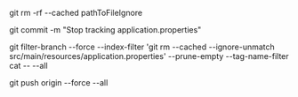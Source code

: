 git rm -rf --cached pathToFileIgnore

git commit -m "Stop tracking application.properties"

git filter-branch --force --index-filter 'git rm --cached --ignore-unmatch src/main/resources/application.properties' --prune-empty --tag-name-filter cat -- --all

git push origin --force --all
